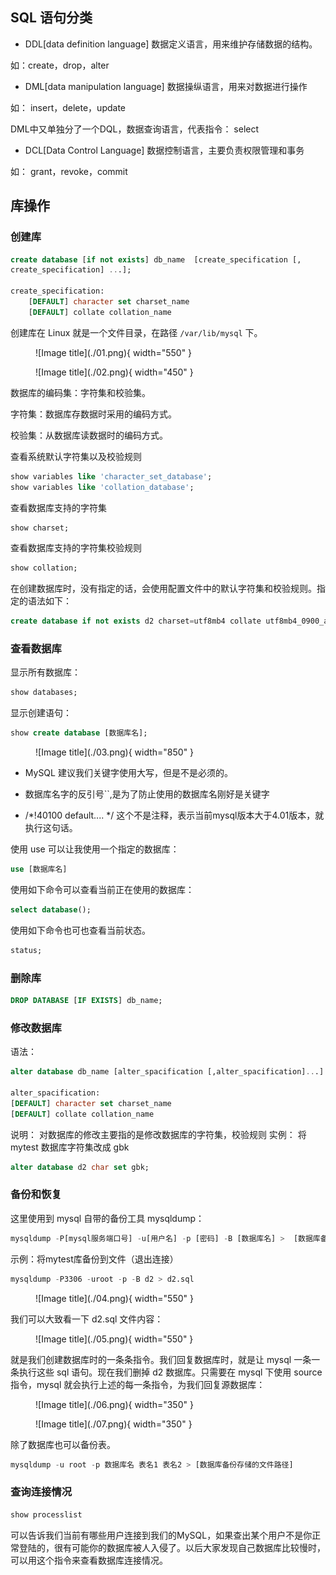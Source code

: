 

## **SQL 语句分类**

- DDL[data definition language] 数据定义语言，用来维护存储数据的结构。

如：create，drop，alter

- DML[data manipulation language] 数据操纵语言，用来对数据进行操作

如： insert，delete，update

DML中又单独分了一个DQL，数据查询语言，代表指令： select

- DCL[Data Control Language] 数据控制语言，主要负责权限管理和事务
  
如： grant，revoke，commit


## **库操作**

### **创建库**

```sql
create database [if not exists] db_name  [create_specification [,
create_specification] ...];

create_specification:
    [DEFAULT] character set charset_name
    [DEFAULT] collate collation_name
```

创建库在 Linux 就是一个文件目录，在路径 `/var/lib/mysql` 下。

<figure markdown="span">
  ![Image title](./01.png){ width="550" }
</figure>

<figure markdown="span">
  ![Image title](./02.png){ width="450" }
</figure>

数据库的编码集：字符集和校验集。

字符集：数据库存数据时采用的编码方式。

校验集：从数据库读数据时的编码方式。

查看系统默认字符集以及校验规则

```sql
show variables like 'character_set_database';
show variables like 'collation_database';
```

查看数据库支持的字符集

```sql
show charset;
```

查看数据库支持的字符集校验规则

```sql
show collation;
```

在创建数据库时，没有指定的话，会使用配置文件中的默认字符集和校验规则。指定的语法如下：

```sql
create database if not exists d2 charset=utf8mb4 collate utf8mb4_0900_ai_ci;
```

### **查看数据库**

显示所有数据库：

```sql
show databases;
```

显示创建语句：

```sql
show create database [数据库名];
```

<figure markdown="span">
  ![Image title](./03.png){ width="850" }
</figure>


- MySQL 建议我们关键字使用大写，但是不是必须的。

- 数据库名字的反引号``,是为了防止使用的数据库名刚好是关键字

- /*!40100 default.... */ 这个不是注释，表示当前mysql版本大于4.01版本，就执行这句话。

使用 use 可以让我使用一个指定的数据库：

```sql
use [数据库名]
```

使用如下命令可以查看当前正在使用的数据库：

```sql
select database();
```

使用如下命令也可也查看当前状态。

```sql
status;
```


###  **删除库**


```sql
DROP DATABASE [IF EXISTS] db_name;
```


### **修改数据库**


语法：

```sql
alter database db_name [alter_spacification [,alter_spacification]...]

alter_spacification:
[DEFAULT] character set charset_name
[DEFAULT] collate collation_name
```

说明：
对数据库的修改主要指的是修改数据库的字符集，校验规则
实例： 将 mytest 数据库字符集改成 gbk

```sql
alter database d2 char set gbk;
```


### **备份和恢复**

这里使用到 mysql 自带的备份工具 mysqldump：

```sql
mysqldump -P[mysql服务端口号] -u[用户名] -p [密码] -B [数据库名] >  [数据库备份存储的文件路径]
```

示例：将mytest库备份到文件（退出连接）

```sql
mysqldump -P3306 -uroot -p -B d2 > d2.sql
```

<figure markdown="span">
  ![Image title](./04.png){ width="550" }
</figure>

我们可以大致看一下 d2.sql 文件内容：


<figure markdown="span">
  ![Image title](./05.png){ width="550" }
</figure>

就是我们创建数据库时的一条条指令。我们回复数据库时，就是让 mysql 一条一条执行这些 sql 语句。现在我们删掉 d2 数据库。只需要在 mysql 下使用 source 指令，mysql 就会执行上述的每一条指令，为我们回复源数据库：


<figure markdown="span">
  ![Image title](./06.png){ width="350" }
</figure>
<figure markdown="span">
  ![Image title](./07.png){ width="350" }
</figure>
除了数据库也可以备份表。

```sql
mysqldump -u root -p 数据库名 表名1 表名2 > [数据库备份存储的文件路径]
```

### **查询连接情况**

```sql
show processlist
```

可以告诉我们当前有哪些用户连接到我们的MySQL，如果查出某个用户不是你正常登陆的，很有可能你的数据库被人入侵了。以后大家发现自己数据库比较慢时，可以用这个指令来查看数据库连接情况。




